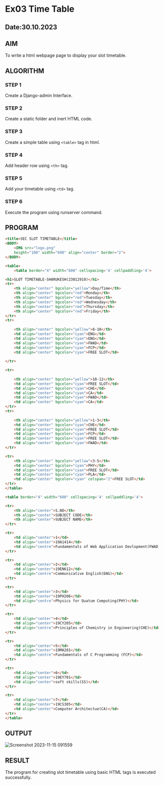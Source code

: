 # Ex03 Time Table
## Date:30.10.2023

## AIM
To write a html webpage page to display your slot timetable.

## ALGORITHM
### STEP 1
Create a Django-admin Interface.

### STEP 2
Create a static folder and inert HTML code.

### STEP 3
Create a simple table using ```<table>``` tag in html.

### STEP 4
Add header row using ```<th>``` tag.

### STEP 5
Add your timetable using ```<td>``` tag.

### STEP 6
Execute the program using runserver command.

## PROGRAM
```html
<title>SEC SLOT TIMETABLE</title>
<BODY>
	<IMG src="logo.png" 
	height="100" width="600" align="center" border="2">
</BODY>

<table>
    <table border="4" width="600" cellspacing='4' cellpaddling='4'>

<h1>SLOT TIMETABLE-SHARUKESH(23012910)</h1>
<tr>
    <th align="center" bgcolor="yellow">Day/Time</th>
    <th align="center" bgcolor="red">Monday</th>
    <th align="center" bgcolor="red">Tuesday</th>
    <th align="center" bgcolor="red">Wednesday</th>
    <th align="center" bgcolor="red">Thursday</th>
    <th align="center" bgcolor="red">Friday</th>
</tr>
<tr>
    
    <th align="center" bgcolor="yellow">8-10</th>
    <td align="center" bgcolor="cyan">ENG</td>
    <td align="center" bgcolor="cyan">ENG</td>
    <td align="center" bgcolor="cyan">FWAD</td>
    <td align="center" bgcolor="cyan">FCP</td>
    <td align="center" bgcolor="cyan">FREE SLOT</td>
   
</tr>

<tr>
    
    <th align="center" bgcolor="yellow">10-12</th>
    <td align="center" bgcolor="cyan">FREE SLOT</td>
    <td align="center" bgcolor="cyan">CHE</td>
    <td align="center" bgcolor="cyan">CA</td>
    <td align="center" bgcolor="cyan">FWAD</td>
    <td align="center" bgcolor="cyan">CA</td>
</tr>
<tr>
   
    <th align="center" bgcolor="yellow">1-3</th>
    <td align="center" bgcolor="cyan">CHE</td>
    <td align="center" bgcolor="cyan">FREE SLOT</td>
    <td align="center" bgcolor="cyan">FCP</td>
    <td align="center" bgcolor="cyan">FREE SLOT</td>
    <td align="center" bgcolor="cyan">FWAD</td>
</tr>

<tr>
    <th align="center" bgcolor="yellow">3-5</th>
    <td align="center" bgcolor="cyan">PHY</td>
    <td align="center" bgcolor="cyan">FREE SLOT</td>
    <td align="center" bgcolor="cyan">PLA</td>
    <td align="center" bgcolor="cyan" colspan="2">FREE SLOT</td>
</tr>
</table>

<table border="4" width="600" cellspacing='4' cellpaddling='4'>

<tr>
    <th align="center">S.NO</th>
    <th align="center">SUBJECT CODE</th> 
    <th align="center">SUBJECT NAME</th>
</tr>

<tr>
    <td align="center">1</td>
    <td align="center">19A1414</td>
    <td align="centre">Fundamentals of Web Application Devlopment(FWAD)</td>
</tr>

<tr>
    <td align="center">2</td>
    <td align="center">19EN612</td>
    <td align="centre">Communicative English(ENG)</td>
</tr>

<tr>
    <td align="center">3</td>
    <td align="center">19PH206</td>
    <td align="centre">Physics for Quatum Computing(PHY)</td>
</tr>

<tr>
    <td align="center">4</td> 
    <td align="center">19CY205</td>
    <td align="centre">Principles of Chemistry in Engineering(CHE)</td>
</tr>

<tr>
    <td align="center">5</td>
    <td align="center">19MA201</td>
    <td align="centre">Fundamentals of C Programming (FCP)</td>
</tr>

<tr>
    <td align="center">6</td>
    <td align="center">19EY701</td>
    <td align="center">soft skills(SS)</td>
</tr>

<tr>
    <td align="center">7</td>
    <td align="center">19CS305</td>
    <td align="center">Computer Architectue(CA)</td>
</tr>
</table>
```

## OUTPUT
![Screenshot 2023-11-15 091559](https://github.com/SHARUKESHR/TIMETABLE/assets/144870484/6b1bf427-f575-4044-a6b5-bb1e5be8015f)


## RESULT
The program for creating slot timetable using basic HTML tags is executed successfully.
